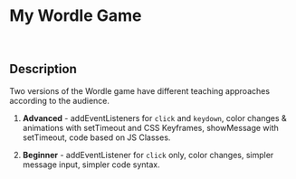 # My Wordle Game
<br>

## Description

Two versions of the Wordle game have different teaching approaches according to the audience.

1. **Advanced** - addEventListeners for `click` and `keydown`, color changes & animations with setTimeout and CSS Keyframes, showMessage with setTimeout, code based on JS Classes.

2. **Beginner** - addEventListener for `click` only, color changes, simpler message input, simpler code syntax.

<br>
<br>



